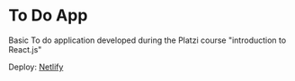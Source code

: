 # To Do App

Basic To do application developed during the Platzi course "introduction to React.js"

Deploy: [Netlify](https://todo-app-codebreaker518.netlify.app/)
